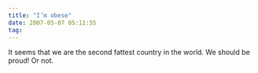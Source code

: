 ```yaml
---
title: "I’m obese"
date: 2007-05-07 05:11:55
tag: 
---
```

It seems that we are the second fattest country in the world. We should be proud! Or not.
